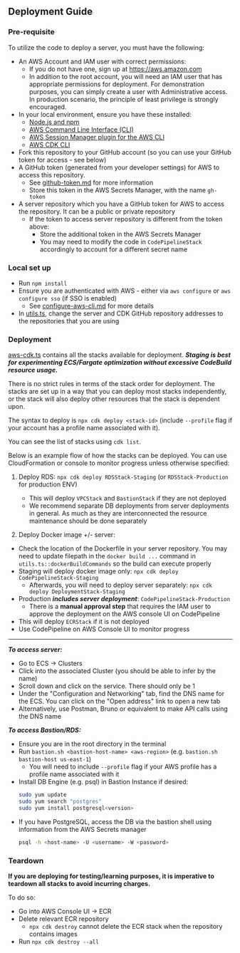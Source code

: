 ## Deployment Guide

### Pre-requisite

To utilize the code to deploy a server, you must have the following:

- An AWS Account and IAM user with correct permissions:
  - If you do not have one, sign up at https://aws.amazon.com
  - In addition to the root account, you will need an IAM user that has appropriate permissions for deployment. For demonstration purposes, you can simply create a user with Administrative access. In production scenario, the principle of least privilege is strongly encouraged.
- In your local environment, ensure you have these installed:
  - [Node.js and npm](https://docs.npmjs.com/downloading-and-installing-node-js-and-npm)
  - [AWS Command Line Interface (CLI)](https://docs.aws.amazon.com/cli/latest/userguide/getting-started-install.html)
  - [AWS Session Manager plugin for the AWS CLI](https://docs.aws.amazon.com/systems-manager/latest/userguide/session-manager-working-with-install-plugin.html)
  - [AWS CDK CLI](https://docs.aws.amazon.com/cdk/v2/guide/getting_started.html)
- Fork this repository to your GitHub account (so you can use your GitHub token for access - see below)
- A GitHub token (generated from your developer settings) for AWS to access this repository.
  - See [github-token.md](./docs/github-token.md) for more information
  - Store this token in the AWS Secrets Manager, with the name `gh-token`
- A server repository which you have a GitHub token for AWS to access the repository. It can be a public or private repository
  - If the token to access server repository is different from the token above:
    - Store the additional token in the AWS Secrets Manager
    - You may need to modify the code in `CodePipelineStack` accordingly to account for a different secret name

### Local set up

- Run `npm install`
- Ensure you are authenticated with AWS - either via `aws configure` or `aws configure sso` (if SSO is enabled)
  - See [configure-aws-cli.md](./docs/configure-aws-cli.md) for more details
- In [utils.ts](./lib/utils.ts), change the server and CDK GitHub repository addresses to the repositories that you are using

### Deployment

[aws-cdk.ts](./bin/aws-cdk.ts) contains all the stacks available for deployment. **_Staging is best for experimenting ECS/Fargate optimization without excessive CodeBuild resource usage._**

There is no strict rules in terms of the stack order for deployment. The stacks are set up in a way that you can deploy most stacks independently, or the stack will also deploy other resources that the stack is dependent upon.

The syntax to deploy is `npx cdk deploy <stack-id>` (include `--profile` flag if your account has a profile name associated with it).

You can see the list of stacks using `cdk list`.

Below is an example flow of how the stacks can be deployed. You can use CloudFormation or console to monitor progress unless otherwise specified:

1. Deploy RDS: `npx cdk deploy RDSStack-Staging` (or `RDSStack-Production` for production ENV)

   - This will deploy `VPCStack` and `BastionStack` if they are not deployed
   - We recommend separate DB deployments from server deployments in general. As much as they are interconnected the resource maintenance should be done separately

2. Deploy Docker image +/- server:

- Check the location of the Dockerfile in your server repository. You may need to update filepath in the `docker build ...` command in `utils.ts::dockerBuildCommands` so the build can execute properly
- Staging will deploy docker image only: `npx cdk deploy CodePipelineStack-Staging`
  - Afterwards, you will need to deploy server separately: `npx cdk deploy DeploymentStack-Staging`
- Production **_includes server deployment_**: `CodePipelineStack-Production`
  - There is a **manual approval step** that requires the IAM user to approve the deployment on the AWS console UI on CodePipeline
- This will deploy `ECRStack` if it is not deployed
- Use CodePipeline on AWS Console UI to monitor progress

---

**_To access server:_**

- Go to ECS -> Clusters
- Click into the associated Cluster (you should be able to infer by the name)
- Scroll down and click on the service. There should only be 1
- Under the "Configuration and Networking" tab, find the DNS name for the ECS. You can click on the "Open address" link to open a new tab
- Alternatively, use Postman, Bruno or equivalent to make API calls using the DNS name

**_To access Bastion/RDS:_**

- Ensure you are in the root directory in the terminal
- Run `bastion.sh <bastion-host-name> <aws-region>` (e.g. `bastion.sh bastion-host us-east-1`)
  - You will need to include `--profile` flag if your AWS profile has a profile name associated with it
- Install DB Engine (e.g. psql) in Bastion Instance if desired:
  ```bash
  sudo yum update
  sudo yum search "postgres"
  sudo yum install postgresql<version>
  ```
- If you have PostgreSQL, access the DB via the bastion shell using information from the AWS Secrets manager
  ```bash
  psql -h <host-name> -U <username> -W <password>
  ```

### Teardown

**If you are deploying for testing/learning purposes, it is imperative to teardown all stacks to avoid incurring charges.**

To do so:

- Go into AWS Console UI -> ECR
- Delete relevant ECR repository
  - `npx cdk destroy` cannot delete the ECR stack when the repository contains images
- Run `npx cdk destroy --all`
